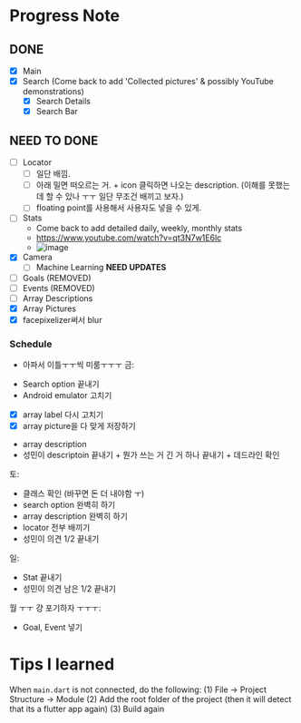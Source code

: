 # Progress Note

## DONE
- [X] Main
- [X] Search (Come back to add 'Collected pictures' & possibly YouTube demonstrations)
     - [X] Search Details
     - [X] Search Bar
     
## NEED TO DONE
- [ ] Locator
    - [ ] 일단 배낌. 
    - [ ] 아래 밀면 떠오르는 거. + icon 클릭하면 나오는 description. (이해를 못했는데 할 수 있나 ㅜㅜ 일단 무조건 배끼고 보자.)
    - [ ] floating point를 사용해서 사용자도 넣을 수 있게.
- [ ] Stats 
     - Come back to add detailed daily, weekly, monthly stats
     - https://www.youtube.com/watch?v=qt3N7w1E6lc
     - ![image](https://user-images.githubusercontent.com/68700599/90002144-e3c7a980-dc57-11ea-9189-6c7f356a478a.png)
- [X] Camera
     - [ ] Machine Learning  **NEED UPDATES**
- [ ] Goals (REMOVED)
- [ ] Events (REMOVED)
- [ ] Array Descriptions
- [X] Array Pictures
- [X] facepixelizer써서 blur

### Schedule
* 아파서 이틀ㅜㅜ씩 미룸ㅜㅜㅜ
금: 
- Search option 끝내기
- Android emulator 고치기
- [X] array label 다시 고치기
- [X] array picture을 다 맞게 저장하기
- array description
- 성민이 descriptoin 끝내기 + 뭔가 쓰는 거 긴 거 하나 끝내기 + 데드라인 확인

토:
- 클래스 확인 (바꾸면 돈 더 내야함 ㅜ)
- search option 완벽히 하기
- array description 완벽히 하기
- locator 전부 배끼기
- 성민이 의견 1/2 끝내기

일: 
- Stat 끝내기
- 성민이 의견 남은 1/2 끝내기 

월 ㅜㅜ 걍 포기하자 ㅜㅜㅜ: 
- Goal, Event 넣기

# Tips I learned

When `main.dart` is not connected, do the following:
(1) File -> Project Structure -> Module
(2) Add the root folder of the project (then it will detect that its a flutter app again)
(3) Build again

